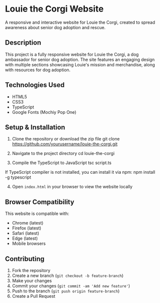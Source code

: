 # Louie the Corgi Website

A responsive and interactive website for Louie the Corgi, created to spread awareness about senior dog adoption and rescue.

## Description

This project is a fully responsive website for Louie the Corgi, a dog ambassador for senior dog adoption. The site features an engaging design with multiple sections showcasing Louie's mission and merchandise, along with resources for dog adoption.

## Technologies Used

- HTML5
- CSS3
- TypeScript
- Google Fonts (Mochiy Pop One)

## Setup & Installation

1. Clone the repository or download the zip file
git clone https://github.com/yourusername/louie-the-corgi.git

2. Navigate to the project directory
cd louie-the-corgi

3. Compile the TypeScript to JavaScript
tsc script.ts

If TypeScript compiler is not installed, you can install it via npm:
npm install -g typescript

4. Open `index.html` in your browser to view the website locally

## Browser Compatibility

This website is compatible with:
- Chrome (latest)
- Firefox (latest)
- Safari (latest)
- Edge (latest)
- Mobile browsers

## Contributing

1. Fork the repository
2. Create a new branch (`git checkout -b feature-branch`)
3. Make your changes
4. Commit your changes (`git commit -am 'Add new feature'`)
5. Push to the branch (`git push origin feature-branch`)
6. Create a Pull Request

